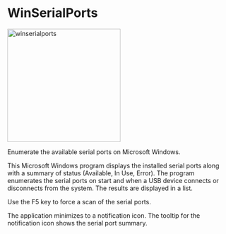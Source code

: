 # WinSerialPorts

<img width="256" alt="winserialports" src="https://github.com/user-attachments/assets/01820dfa-0500-4206-85fe-5878403bb324">

Enumerate the available serial ports on Microsoft Windows.

This Microsoft Windows program displays the installed serial ports along with a summary of status (Available, In Use, Error). The program enumerates the serial ports on start and when a USB device connects or disconnects from the system.  The results are displayed in a list.

Use the F5 key to force a scan of the serial ports.

The application minimizes to a notification icon.  The tooltip for the notification icon shows the serial port summary.

